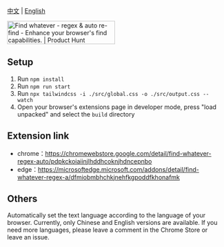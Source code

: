 [中文](./readme.md) | [English](./readme_en.md)

<a href="https://www.producthunt.com/products/find-whatever-regex-auto-re-find?embed=true&utm_source=badge-featured&utm_medium=badge&utm_source=badge-find&#0045;whatever&#0045;regex&#0045;auto&#0045;re&#0045;find" target="_blank"><img src="https://api.producthunt.com/widgets/embed-image/v1/featured.svg?post_id=987390&theme=light&t=1751507461541" alt="Find&#0032;whatever&#0032;&#0045;&#0032;regex&#0032;&#0038;&#0032;auto&#0032;re&#0045;find - Enhance&#0032;your&#0032;browser&#0039;s&#0032;find&#0032;capabilities&#0046; | Product Hunt" style="width: 250px; height: 54px;" width="250" height="54" /></a>

## Setup
1. Run `npm install`
2. Run `npm run start`
3. Run `npx tailwindcss -i ./src/global.css -o ./src/output.css --watch`
4. Open your browser's extensions page in developer mode, press "load unpacked" and select the `build` directory

## Extension link
- chrome：https://chromewebstore.google.com/detail/find-whatever-regex-auto/pdpkckoiaiinjlhddhcoknjhdncepnbo
- edge：https://microsoftedge.microsoft.com/addons/detail/find-whatever-regex-a/dfmiobmbhchkjnehfkgpoddfkhonafmk


## Others
Automatically set the text language according to the language of your browser. Currently, only Chinese and English versions are available. If you need more languages, please leave a comment in the Chrome Store or leave an issue.
